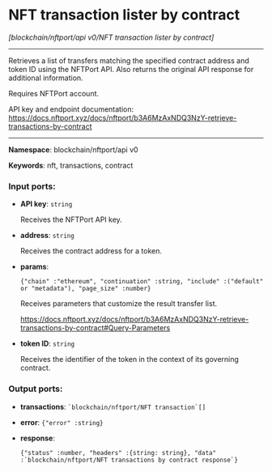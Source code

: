 # NFT transaction lister by contract

_[blockchain/nftport/api v0/NFT transaction lister by contract]_

---

Retrieves a list of transfers matching the specified contract address and token ID using the NFTPort API. Also returns the original API response for additional information.

Requires NFTPort account.

API key and endpoint documentation:
https://docs.nftport.xyz/docs/nftport/b3A6MzAxNDQ3NzY-retrieve-transactions-by-contract

---

__Namespace__: blockchain/nftport/api v0

__Keywords__: nft, transactions, contract

### Input ports:

* __API key__: ` string `

    Receives the NFTPort API key.


* __address__: ` string `

    Receives the contract address for a token.


* __params__: 
    ```
    {"chain" :"ethereum", "continuation" :string, "include" :("default" or "metadata"), "page_size" :number}
    ```

    Receives parameters that customize the result transfer list.
    
    https://docs.nftport.xyz/docs/nftport/b3A6MzAxNDQ3NzY-retrieve-transactions-by-contract#Query-Parameters


* __token ID__: ` string `

    Receives the identifier of the token in the context of its governing contract.

### Output ports:

* __transactions__: `` `blockchain/nftport/NFT transaction`[] ``


* __error__: ` {"error" :string} `


* __response__: 
    ```
    {"status" :number, "headers" :{string: string}, "data" :`blockchain/nftport/NFT transactions by contract response`}
    ```

